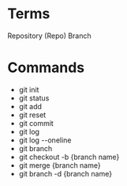 # Terms

Repository (Repo)
Branch

# Commands 

- git init 
- git status
- git add
- git reset
- git commit 
- git log 
- git log --oneline
- git branch 
- git checkout -b {branch name}
- git merge {branch name}
- git branch -d {branch name}